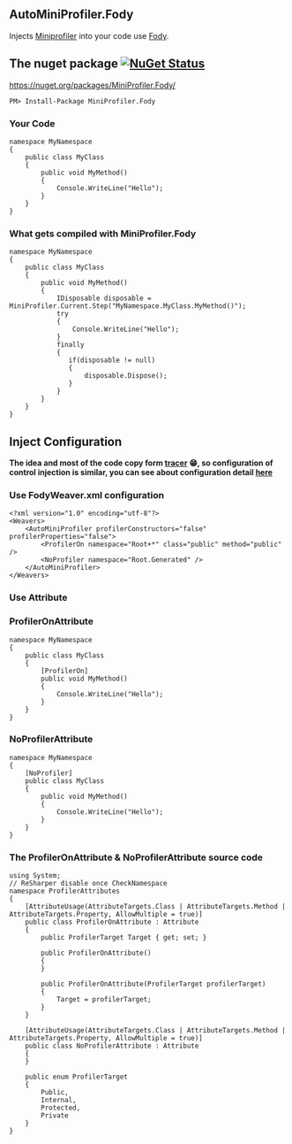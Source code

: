 ## AutoMiniProfiler.Fody
Injects [Miniprofiler](http://miniprofiler.com/) into your code use [Fody](https://github.com/Fody/Fody/).

## The nuget package  [![NuGet Status](http://img.shields.io/nuget/v/MiniProfiler.Fody.svg?style=flat)](https://www.nuget.org/packages/MiniProfiler.Fody/)

https://nuget.org/packages/MiniProfiler.Fody/

    PM> Install-Package MiniProfiler.Fody
    
### Your Code

    namespace MyNamespace
    {
        public class MyClass
        {
            public void MyMethod()
            {
                Console.WriteLine("Hello");
            }
        }
    }

### What gets compiled with MiniProfiler.Fody

    namespace MyNamespace
    {
        public class MyClass
        {
            public void MyMethod()
            {
                IDisposable disposable = MiniProfiler.Current.Step("MyNamespace.MyClass.MyMethod()");
                try
                {
                    Console.WriteLine("Hello");
                }
                finally
                {
                   if(disposable != null)
                   {
                       disposable.Dispose();
                   }
                }
            }
        }
    }


## Inject Configuration

**The idea and most of the code copy form [tracer](https://github.com/csnemes/tracer) :grin:, so configuration of control injection is similar, you can see about configuration detail [here](https://github.com/csnemes/tracer/wiki/Basics)**

### Use FodyWeaver.xml configuration

    <?xml version="1.0" encoding="utf-8"?>
    <Weavers>
        <AutoMiniProfiler profilerConstructors="false" profilerProperties="false">
            <ProfilerOn namespace="Root+*" class="public" method="public" />
            <NoProfiler namespace="Root.Generated" /> 
        </AutoMiniProfiler>
    </Weavers>

### Use Attribute

### ProfilerOnAttribute

    namespace MyNamespace
    {
        public class MyClass
        {
            [ProfilerOn]
            public void MyMethod()
            {
                Console.WriteLine("Hello");
            }
        }
    }

### NoProfilerAttribute

    namespace MyNamespace
    {
        [NoProfiler]
        public class MyClass
        {
            public void MyMethod()
            {
                Console.WriteLine("Hello");
            }
        }
    }

### The ProfilerOnAttribute & NoProfilerAttribute source code

    using System;
    // ReSharper disable once CheckNamespace
    namespace ProfilerAttributes
    {
        [AttributeUsage(AttributeTargets.Class | AttributeTargets.Method | AttributeTargets.Property, AllowMultiple = true)]
        public class ProfilerOnAttribute : Attribute
        {
            public ProfilerTarget Target { get; set; }

            public ProfilerOnAttribute()
            {
            }

            public ProfilerOnAttribute(ProfilerTarget profilerTarget)
            {
                Target = profilerTarget;
            }
        }

        [AttributeUsage(AttributeTargets.Class | AttributeTargets.Method | AttributeTargets.Property, AllowMultiple = true)]
        public class NoProfilerAttribute : Attribute
        {
        }

        public enum ProfilerTarget
        {
            Public,
            Internal,
            Protected,
            Private
        }
    }





